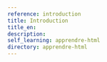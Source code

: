 ```yaml
---
reference: introduction
title: Introduction
title_en:
description:
self_learning: apprendre-html
directory: apprendre-html
---
```

